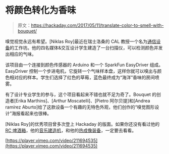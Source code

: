 # 将颜色转化为香味

> 原文：<https://hackaday.com/2017/05/11/translate-color-to-smell-with-bouquet/>

嗅觉视觉永远有希望。[Niklas Roy]最近在瑞士洛桑的 CAL 教授一个名为[通信设备](http://www.niklasroy.com/workshop/199/ECALcommunicationDevices)的工作坊。他的四名媒体&交互设计学生建造了一台扫描仪，可以检测颜色并发出相应的气味。

该项目由一个连接到颜色传感器的 Arduino 和一个 SparkFun EasyDriver 组成。EasyDriver 控制一个步进电机，它旋转一个气味样本盘，这样你就可以嗅出与颜色相对应的样本。学生们选择了红色的草莓，蓝色最终成为“海洋”香味的房间喷雾。

有了设计专业学生的参与，这个项目看起来不错也就不足为奇了。Bouquet 的创造者[Erika Marthins]、[Arthur Moscatelli]、[Pietro 阿尔贝提]和[Andrea ramírez Aburto]给了这款设备一个有趣的无特色外观，他们创作的“嗅觉图形设计”海报看起来也很棒。

[Niklas Roy]的优秀项目曾多次登上 Hackaday 的版面。如果你还没有看过他的 [RC 啤酒箱](http://hackaday.com/2016/06/07/rc-beer-crate-handles-rough-terrain-like-a-pro/)，他的[音乐建造机](http://hackaday.com/2016/07/05/niklas-roys-music-construction-machine/)，和他的[热成像装备](http://hackaday.com/2017/01/19/diy-thermal-imaging-done-low-tech-style/)，一定要去看看。

[https://player.vimeo.com/video/211694535](https://player.vimeo.com/video/211694535)
